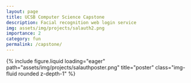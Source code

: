```yaml
---
layout: page
title: UCSB Computer Science Capstone
description: Facial recognition web login service
img: assets/img/projects/salauth2.png
importance: 2
category: fun
permalink: /capstone/
---
```


<div class="row">
    <div class="col-sm mt-3 mt-md-0">
        {% include figure.liquid loading="eager" path="assets/img/projects/salauthposter.png" title="poster" class="img-fluid rounded z-depth-1" %}
    </div>
</div>

